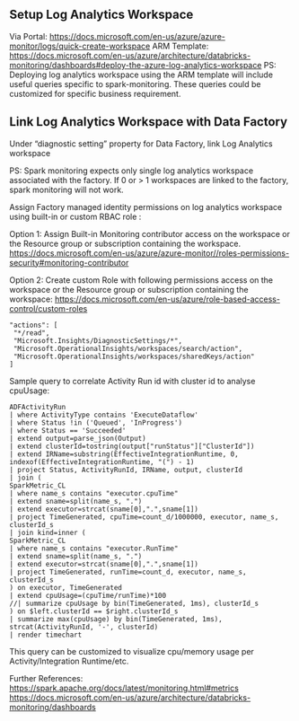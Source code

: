 ##	Setup Log Analytics Workspace

Via Portal: https://docs.microsoft.com/en-us/azure/azure-monitor/logs/quick-create-workspace
ARM Template: https://docs.microsoft.com/en-us/azure/architecture/databricks-monitoring/dashboards#deploy-the-azure-log-analytics-workspace
PS: Deploying log analytics workspace using the ARM template will include useful queries specific to spark-monitoring. These queries could be customized for specific business requirement.

##	Link Log Analytics Workspace with Data Factory
Under “diagnostic setting” property for Data Factory, link Log Analytics workspace
 
PS: 
Spark monitoring expects only single log analytics workspace associated with the factory. If 0 or > 1 workspaces are linked to the factory, spark monitoring will not work.

Assign Factory managed identity permissions on log analytics workspace using built-in or custom RBAC role :

Option 1: Assign Built-in Monitoring contributor access on the workspace or the Resource group or subscription containing the workspace.
https://docs.microsoft.com/en-us/azure/azure-monitor//roles-permissions-security#monitoring-contributor

Option 2: Create custom Role with following permissions access on the workspace or the Resource group or subscription containing the workspace:
https://docs.microsoft.com/en-us/azure/role-based-access-control/custom-roles

```
"actions": [
 "*/read",
 "Microsoft.Insights/DiagnosticSettings/*",
 "Microsoft.OperationalInsights/workspaces/search/action",
 "Microsoft.OperationalInsights/workspaces/sharedKeys/action"
]
```

Sample query to correlate Activity Run id with cluster id to analyse cpuUsage:
```
ADFActivityRun
| where ActivityType contains 'ExecuteDataflow'
| where Status !in ('Queued', 'InProgress')
| where Status == 'Succeeded'
| extend output=parse_json(Output)
| extend clusterId=tostring(output["runStatus"]["ClusterId"])
| extend IRName=substring(EffectiveIntegrationRuntime, 0, indexof(EffectiveIntegrationRuntime, "(") - 1)
| project Status, ActivityRunId, IRName, output, clusterId
| join (
SparkMetric_CL
| where name_s contains "executor.cpuTime"
| extend sname=split(name_s, ".")
| extend executor=strcat(sname[0],".",sname[1])
| project TimeGenerated, cpuTime=count_d/1000000, executor, name_s, clusterId_s
| join kind=inner (
SparkMetric_CL
| where name_s contains "executor.RunTime"
| extend sname=split(name_s, ".")
| extend executor=strcat(sname[0],".",sname[1])
| project TimeGenerated, runTime=count_d, executor, name_s, clusterId_s
) on executor, TimeGenerated
| extend cpuUsage=(cpuTime/runTime)*100
//| summarize cpuUsage by bin(TimeGenerated, 1ms), clusterId_s
) on $left.clusterId == $right.clusterId_s
| summarize max(cpuUsage) by bin(TimeGenerated, 1ms), strcat(ActivityRunId, '-', clusterId)
| render timechart
```

This query can be customized to visualize cpu/memory usage per Activity/Integration Runtime/etc.

Further References:
https://spark.apache.org/docs/latest/monitoring.html#metrics
https://docs.microsoft.com/en-us/azure/architecture/databricks-monitoring/dashboards


